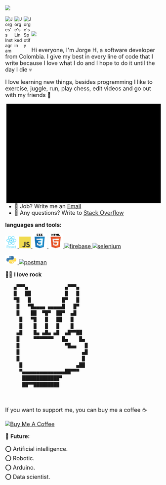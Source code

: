 ### <img src="https://media4.giphy.com/media/iDbDicWr95THaVsuIF/giphy.gif?cid=ecf05e470k0uc0hrsl5l76toj3q5279rqlalzlg0v4uhnrzb&rid=giphy.gif&ct=ts" width="190px">
<a href="https://www.instagram.com/jluiso315/">
  <img align="left" alt="Jorges's Instagram" width="25px" src="https://raw.githubusercontent.com/rahuldkjain/github-profile-readme-generator/master/src/images/icons/Social/instagram.svg" />
</a>
<a href="https://www.linkedin.com/">
  <img style="margin-left:5px" align="left" alt="Jorge's Linkedin" width="25px" src="https://raw.githubusercontent.com/peterthehan/peterthehan/master/assets/linkedin.svg" />
</a>
<a href="https://open.spotify.com/">
  <img  style="margin-left:5px" align="left" alt="Jorge's Spotify" width="25px" src="https://raw.githubusercontent.com/peterthehan/peterthehan/master/assets/spotify.svg" />
</a>

<br />
<br />

![](https://visitor-badge.glitch.me/badge?page_id=Programacion315.Programacion315)

<br />

<paragraph style="font-size:18px">
Hi everyone, I'm Jorge H, a software developer from Colombia. I give my best in every line of code that I write because I love what I do and I hope to do it until the day I die 💀

<br/>

I love learning new things, besides programming I like to exercise, juggle, run, play chess, edit videos and go out with my friends 💊
<paragraph />

<!--Imagen-->
  <img align="right" alt="GIF" src="https://github.com/Programacion315/Programacion315/blob/master/presentacion/jorge.gif?raw=true" width="500" height="320" />
  
- 💼 Job? Write me an [Email]()   
- 💼 Any questions? Write to [Stack Overflow]() 

**languages and tools:**  



<p align="left"> <a href="https://reactjs.org/" target="_blank" rel="noreferrer"> <img src="https://raw.githubusercontent.com/devicons/devicon/master/icons/react/react-original-wordmark.svg" alt="react"  height="40"/> </a> <a href="https://developer.mozilla.org/en-US/docs/Web/JavaScript" target="_blank" rel="noreferrer"> <img src="https://raw.githubusercontent.com/devicons/devicon/master/icons/javascript/javascript-original.svg" alt="javascript"  height="38"/> </a><a href="https://www.w3schools.com/css/" target="_blank" rel="noreferrer"> <img src="https://raw.githubusercontent.com/devicons/devicon/master/icons/css3/css3-original-wordmark.svg" alt="css3"  height="47"/> </a><a href="https://www.w3.org/html/" target="_blank" rel="noreferrer"> <img src="https://raw.githubusercontent.com/devicons/devicon/master/icons/html5/html5-original-wordmark.svg" alt="html5"  height="47"/> </a><a href="https://firebase.google.com/" target="_blank" rel="noreferrer"> <img src="https://www.vectorlogo.zone/logos/firebase/firebase-icon.svg" alt="firebase" height="40"/> </a><a href="https://www.selenium.dev" target="_blank" rel="noreferrer"> <img src="https://raw.githubusercontent.com/detain/svg-logos/780f25886640cef088af994181646db2f6b1a3f8/svg/selenium-logo.svg" alt="selenium" width="40" height="40"/> </a>

<a href="https://www.python.org" target="_blank" rel="noreferrer"> <img src="https://raw.githubusercontent.com/devicons/devicon/master/icons/python/python-original.svg" alt="python" width="40" height="30"/> </a> <a href="https://postman.com" target="_blank" rel="noreferrer"> <img src="https://www.vectorlogo.zone/logos/getpostman/getpostman-icon.svg" alt="postman"  height="30"/> </a>

</p>

🤘🏻 **I love rock**
<!--START_SECTION:waka-->
```
   ▄▀▀▀▄             ▄▀▀▀▄              
   █   ██            █   █            
   ▀█   █           █▀   █            
    █   ▀█▄▄▄▄ ▄▄▄▄▄█   █▀            
    █    ██  ▀█▀  ██▀  ▄█             
     █   ▀█   █   ██   █              
     █    █   █   █    █              
    ▄█    █▄ ▄█▄ ▄█  ▄█▀▀██           
    █     ▀▀▀▀▀▀▀   █▄    █▄          
    █                ▀█▄▄   █
    █                      ▄█
    █                      █
     █                   ▄██
     ▀▄▄▄▄▄▄▄▄▄▄▄▄▄▄▄██▀▀▀
      █████████████▀
      ██▀▀█████████

      

```
<!--END_SECTION:waka-->

If you want to support me, you can buy me a coffee ☕

<a href="https://www.buymeacoffee.com/programacion315" target="_blank"><img src="https://cdn.buymeacoffee.com/buttons/v2/default-red.png" alt="Buy Me A Coffee" width="150" ></a>

🚀 **Future:**

⭕  Artificial intelligence.          
⭕  Robotic.          
⭕  Arduino.          
⭕  Data scientist.


  
